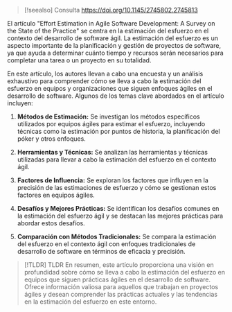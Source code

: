 > [!seealso] Consulta
> https://doi.org/10.1145/2745802.2745813

El artículo "Effort Estimation in Agile Software Development: A Survey on the State of the Practice" se centra en la estimación del esfuerzo en el contexto del desarrollo de software ágil. La estimación del esfuerzo es un aspecto importante de la planificación y gestión de proyectos de software, ya que ayuda a determinar cuánto tiempo y recursos serán necesarios para completar una tarea o un proyecto en su totalidad.

En este artículo, los autores llevan a cabo una encuesta y un análisis exhaustivo para comprender cómo se lleva a cabo la estimación del esfuerzo en equipos y organizaciones que siguen enfoques ágiles en el desarrollo de software. Algunos de los temas clave abordados en el artículo incluyen:

1. **Métodos de Estimación:** Se investigan los métodos específicos utilizados por equipos ágiles para estimar el esfuerzo, incluyendo técnicas como la estimación por puntos de historia, la planificación del póker y otros enfoques.

2. **Herramientas y Técnicas:** Se analizan las herramientas y técnicas utilizadas para llevar a cabo la estimación del esfuerzo en el contexto ágil.

3. **Factores de Influencia:** Se exploran los factores que influyen en la precisión de las estimaciones de esfuerzo y cómo se gestionan estos factores en equipos ágiles.

4. **Desafíos y Mejores Prácticas:** Se identifican los desafíos comunes en la estimación del esfuerzo ágil y se destacan las mejores prácticas para abordar estos desafíos.

5. **Comparación con Métodos Tradicionales:** Se compara la estimación del esfuerzo en el contexto ágil con enfoques tradicionales de desarrollo de software en términos de eficacia y precisión.

> [!TLDR] TLDR
> En resumen, este artículo proporciona una visión en profundidad sobre cómo se lleva a cabo la estimación del esfuerzo en equipos que siguen prácticas ágiles en el desarrollo de software. Ofrece información valiosa para aquellos que trabajan en proyectos ágiles y desean comprender las prácticas actuales y las tendencias en la estimación del esfuerzo en este entorno.
